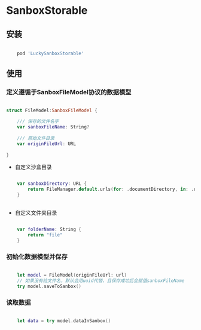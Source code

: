 # SanboxStorable

## 安装

```ruby

    pod 'LuckySanboxStorable'

```

## 使用

### 定义遵循于SanboxFileModel协议的数据模型

```swift

struct FileModel:SanboxFileModel {
    
    /// 保存的文件名字
    var sanboxFileName: String?
    
    /// 原始文件目录
    var originFileUrl: URL
    
}

```

* 自定义沙盒目录

```swift

    var sanboxDirectory: URL {
        return FileManager.default.urls(for: .documentDirectory, in: .userDomainMask).first!
    }
    
```

* 自定义文件夹目录

```swift

    var folderName: String {
        return "file"
    }
```

### 初始化数据模型并保存

```swift

    let model = FileModel(originFileUrl: url)
    // 如果没有给文件名，默认会用uuid代替，且保存成功后会赋值sanboxFileName
    try model.saveToSanbox()
```

### 读取数据

```swift

    let data = try model.dataInSanbox()
```

